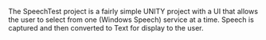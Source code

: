 The SpeechTest project is a fairly simple UNITY project with a UI that allows the user to select from one (Windows Speech) service at a time. Speech is captured and then converted to Text for display to the user. 
